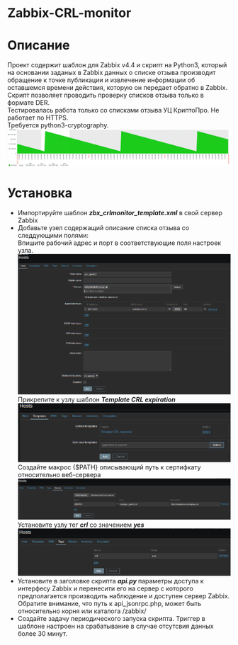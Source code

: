 # Zabbix-CRL-monitor
<h1>
Описание</H1>
Проект содержит шаблон для Zabbix v4.4 и скрипт на Python3, который на основании заданых в Zabbix данных о списке отзыва производит обращение к точке публикации и извлечение информации об оставшемся времени действия, которую он передает обратно в Zabbix.<br /> 
Скрипт позволяет проводить проверку списков отзыва только в формате DER.<br />
Тестировалась работа только со списками отзыва УЦ КриптоПро. Не работает по HTTPS.<br />
Требуется python3-cryptography.<br />
<img src="5.png" /><h1>
Установка</H1><ul><li>
Импортируйте шаблон <b><i>zbx_crlmonitor_template.xml</i></b> в свой сервер Zabbix</li><li>
Добавьте узел содержащий описание списка отзыва со следдующими полями:<br />
Впишите рабочий адрес и порт в соответствующие поля настроек узла.<img src="1.png" /><br />
Прикрепите к узлу шаблон  <b><i>Template CRL expiration</b></i><img src="2.png" /> <br />
Создайте макрос {$PATH} описывающий путь к сертифкату относительно веб-сервера<img src="3.png" /><br />
Установите узлу тег <b><i>crl</b></i> со значением <b><i>yes</b></i><img src="4.png" /><br /></li><li>
Установите в заголовке скрипта <b><I>api.py</i> </b>параметры доступа к интерфесу Zabbix и перенесити его на сервер с которого предполагается производить наблюдение и доступен сервер Zabbix. Обратите внимание, что путь к api_jsonrpc.php, может быть относительно корня или каталога /zabbix/</li><li>
Создайте задачу периодического запуска скрипта. Триггер в шаблоне настроен на срабатывание в случае отсутсвия данных более 30 минут.</li></ui>
